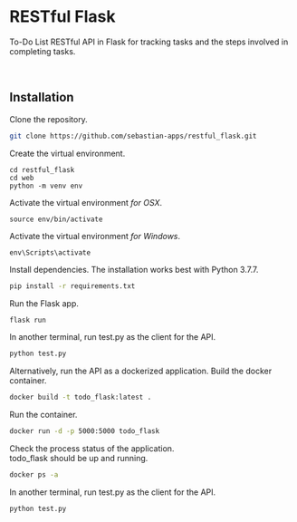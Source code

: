 # RESTful Flask

To-Do List RESTful API in Flask for tracking tasks and the steps involved in completing tasks.


<br />

## Installation

Clone the repository.

```bash
git clone https://github.com/sebastian-apps/restful_flask.git
```

Create the virtual environment.

```
cd restful_flask
cd web
python -m venv env
```

Activate the virtual environment <i>for OSX</i>.

```
source env/bin/activate
```

Activate the virtual environment <i>for Windows</i>.

```
env\Scripts\activate
```

Install dependencies. The installation works best with Python 3.7.7.

```bash
pip install -r requirements.txt
```

Run the Flask app.

```bash
flask run
```

In another terminal, run test.py as the client for the API.

```bash
python test.py
```

Alternatively, run the API as a dockerized application. 
Build the docker container.

```bash
docker build -t todo_flask:latest .
```

Run the container.

```bash
docker run -d -p 5000:5000 todo_flask
```

Check the process status of the application.<br>
todo_flask should be up and running.

```bash
docker ps -a
```


In another terminal, run test.py as the client for the API.

```bash
python test.py
```

